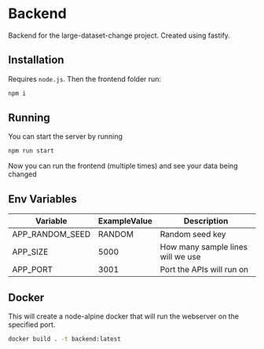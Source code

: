 # Backend

Backend for the large-dataset-change project. Created using fastify.

## Installation

Requires `node.js`. Then the frontend folder run:

```sh
npm i 
```

## Running

You can start the server by running

```sh
npm run start
```

Now you can run the frontend (multiple times) and see your data being changed

## Env Variables

|Variable|ExampleValue|Description| 
|--------|------------|-----------|
|APP_RANDOM_SEED|RANDOM|Random seed key|
|APP_SIZE|5000|How many sample lines will we use|
|APP_PORT|3001|Port the APIs will run on|

## Docker

This will create a node-alpine docker that will run the webserver on the specified port.

```sh
docker build . -t backend:latest
```